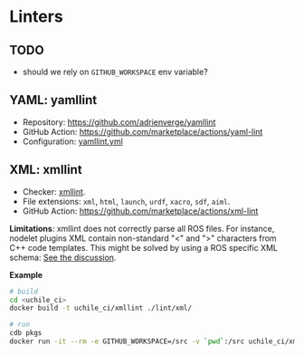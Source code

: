 # Linters

## TODO

- should we rely on `GITHUB_WORKSPACE` env variable?

## YAML: yamllint

- Repository: https://github.com/adrienverge/yamllint
- GitHub Action: https://github.com/marketplace/actions/yaml-lint
- Configuration: [yamllint.yml](yamllint.yml)

## XML: xmllint

- Checker: [xmllint](http://xmlsoft.org/xmllint.html).
- File extensions: `xml`, `html`, `launch`, `urdf`,  `xacro`, `sdf`, `aiml`.
- GitHub Action: https://github.com/marketplace/actions/xml-lint

**Limitations**: xmllint does not correctly parse all ROS files. For instance, nodelet plugins XML contain non-standard "<" and ">" characters from C++ code templates. This might be solved by using a ROS specific XML schema: [See the discussion](https://github.com/ros/ros_comm/issues/455).

**Example**
```bash
# build
cd <uchile_ci>
docker build -t uchile_ci/xmllint ./lint/xml/

# run
cdb pkgs
docker run -it --rm -e GITHUB_WORKSPACE=/src -v `pwd`:/src uchile_ci/xmllint
```
